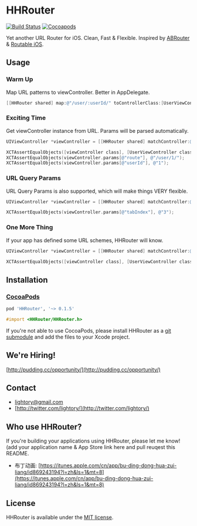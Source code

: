 HHRouter
=====
[![Build Status](https://travis-ci.org/Huohua/HHRouter.png)](https://travis-ci.org/Huohua/HHRouter)
[![Cocoapods](https://cocoapod-badges.herokuapp.com/v/HHRouter/badge.png)](http://cocoapods.org/?q=HHRouter)

Yet another URL Router for iOS. Clean, Fast & Flexible. Inspired by [ABRouter](https://github.com/aaronbrethorst/ABRouter) & [Routable iOS](https://github.com/usepropeller/routable-ios).

## Usage

### Warm Up

Map URL patterns to viewController. Better in AppDelegate.

```objective-c
[[HHRouter shared] map:@"/user/:userId/" toControllerClass:[UserViewController class]];
```

### Exciting Time
Get viewController instance from URL. Params will be parsed automatically.

```objective-c
UIViewController *viewController = [[HHRouter shared] matchController:@"/user/1/"];
```

```objective-c
XCTAssertEqualObjects([viewController class], [UserViewController class]);
XCTAssertEqualObjects(viewController.params[@"route"], @"/user/1/");
XCTAssertEqualObjects(viewController.params[@"userId"], @"1");
```

### URL Query Params

URL Query Params is also supported, which will make things VERY flexible.

```objective-c
UIViewController *viewController = [[HHRouter shared] matchController:@"/user/1/?tabIndex=3"];
```

```objective-c
XCTAssertEqualObjects(viewController.params[@"tabIndex"], @"3");
```

### One More Thing

If your app has defined some URL schemes, HHRouter will know.

```objective-c
UIViewController *viewController = [[HHRouter shared] matchController:@"hhrouter://user/1/"];
```

```objective-c
XCTAssertEqualObjects([viewController class], [UserViewController class]);
```

## Installation
### [CocoaPods](http://cocoapods.org/)

```ruby
pod 'HHRouter', '~> 0.1.5'
```

```objective-c
#import <HHRouter/HHRouter.h>
```

If you're not able to use CocoaPods, please install HHRouter as a [git submodule](http://schacon.github.com/git/user-manual.html#submodules) and add the files to your Xcode project.

## We're Hiring!
[http://pudding.cc/opportunity/](http://pudding.cc/opportunity/)

## Contact
- [lightory@gmail.com](mailto:lightory@gmail.com)
- [http://twitter.com/lightory/](http://twitter.com/lightory/)

## Who use HHRouter?
If you're building your applications using HHRouter, please let me know! (add your application name & App Store link here and pull reuqest this README.

- 布丁动画: [https://itunes.apple.com/cn/app/bu-ding-dong-hua-zui-liang/id869243194?l=zh&ls=1&mt=8](https://itunes.apple.com/cn/app/bu-ding-dong-hua-zui-liang/id869243194?l=zh&ls=1&mt=8)


## License
HHRouter is available under the [MIT license](https://github.com/Huohua/HHRouter/blob/master/LICENSE).
